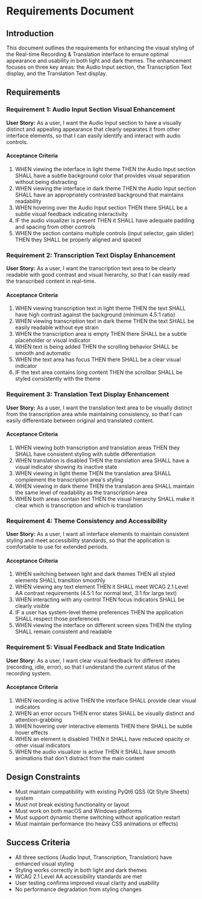 # Requirements Document

## Introduction

This document outlines the requirements for enhancing the visual styling of the Real-time Recording & Translation interface to ensure optimal appearance and usability in both light and dark themes. The enhancement focuses on three key areas: the Audio Input section, the Transcription Text display, and the Translation Text display.

## Requirements

### Requirement 1: Audio Input Section Visual Enhancement

**User Story:** As a user, I want the Audio Input section to have a visually distinct and appealing appearance that clearly separates it from other interface elements, so that I can easily identify and interact with audio controls.

#### Acceptance Criteria

1. WHEN viewing the interface in light theme THEN the Audio Input section SHALL have a subtle background color that provides visual separation without being distracting
2. WHEN viewing the interface in dark theme THEN the Audio Input section SHALL have an appropriately contrasted background that maintains readability
3. WHEN hovering over the Audio Input section THEN there SHALL be a subtle visual feedback indicating interactivity
4. IF the audio visualizer is present THEN it SHALL have adequate padding and spacing from other controls
5. WHEN the section contains multiple controls (input selector, gain slider) THEN they SHALL be properly aligned and spaced

### Requirement 2: Transcription Text Display Enhancement

**User Story:** As a user, I want the transcription text area to be clearly readable with good contrast and visual hierarchy, so that I can easily read the transcribed content in real-time.

#### Acceptance Criteria

1. WHEN viewing transcription text in light theme THEN the text SHALL have high contrast against the background (minimum 4.5:1 ratio)
2. WHEN viewing transcription text in dark theme THEN the text SHALL be easily readable without eye strain
3. WHEN the transcription area is empty THEN there SHALL be a subtle placeholder or visual indicator
4. WHEN text is being added THEN the scrolling behavior SHALL be smooth and automatic
5. WHEN the text area has focus THEN there SHALL be a clear visual indicator
6. IF the text area contains long content THEN the scrollbar SHALL be styled consistently with the theme

### Requirement 3: Translation Text Display Enhancement

**User Story:** As a user, I want the translation text area to be visually distinct from the transcription area while maintaining consistency, so that I can easily differentiate between original and translated content.

#### Acceptance Criteria

1. WHEN viewing both transcription and translation areas THEN they SHALL have consistent styling with subtle differentiation
2. WHEN translation is disabled THEN the translation area SHALL have a visual indicator showing its inactive state
3. WHEN viewing in light theme THEN the translation area SHALL complement the transcription area's styling
4. WHEN viewing in dark theme THEN the translation area SHALL maintain the same level of readability as the transcription area
5. WHEN both areas contain text THEN the visual hierarchy SHALL make it clear which is transcription and which is translation

### Requirement 4: Theme Consistency and Accessibility

**User Story:** As a user, I want all interface elements to maintain consistent styling and meet accessibility standards, so that the application is comfortable to use for extended periods.

#### Acceptance Criteria

1. WHEN switching between light and dark themes THEN all styled elements SHALL transition smoothly
2. WHEN viewing any text element THEN it SHALL meet WCAG 2.1 Level AA contrast requirements (4.5:1 for normal text, 3:1 for large text)
3. WHEN interacting with any control THEN focus indicators SHALL be clearly visible
4. IF a user has system-level theme preferences THEN the application SHALL respect those preferences
5. WHEN viewing the interface on different screen sizes THEN the styling SHALL remain consistent and readable

### Requirement 5: Visual Feedback and State Indication

**User Story:** As a user, I want clear visual feedback for different states (recording, idle, error), so that I understand the current status of the recording system.

#### Acceptance Criteria

1. WHEN recording is active THEN the interface SHALL provide clear visual indicators
2. WHEN an error occurs THEN error states SHALL be visually distinct and attention-grabbing
3. WHEN hovering over interactive elements THEN there SHALL be subtle hover effects
4. WHEN an element is disabled THEN it SHALL have reduced opacity or other visual indicators
5. WHEN the audio visualizer is active THEN it SHALL have smooth animations that don't distract from the main content

## Design Constraints

- Must maintain compatibility with existing PyQt6 QSS (Qt Style Sheets) system
- Must not break existing functionality or layout
- Must work on both macOS and Windows platforms
- Must support dynamic theme switching without application restart
- Must maintain performance (no heavy CSS animations or effects)

## Success Criteria

- All three sections (Audio Input, Transcription, Translation) have enhanced visual styling
- Styling works correctly in both light and dark themes
- WCAG 2.1 Level AA accessibility standards are met
- User testing confirms improved visual clarity and usability
- No performance degradation from styling changes
